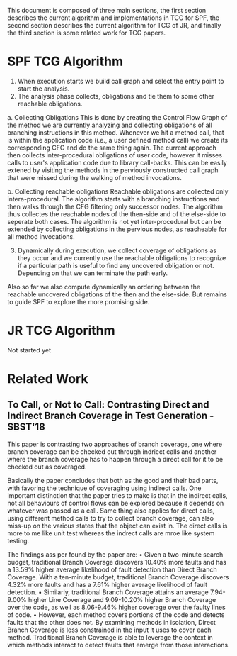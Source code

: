 This document is composed of three main sections, the first section describes the current algorithm and implementations in TCG for SPF, the second section describes the current algorithm for TCG of JR, and finally the third section is some related work for TCG papers.

# SPF TCG Algorithm
1. When execution starts we build call graph and select the entry point to start the analysis.
2. The analysis phase collects, obligations and tie them to some other reachable obligations.

  a. Collecting Obligations
    This is done by creating the Control Flow Graph of the method we are currently analyzing and collecting obligations of all branching instructions in this method. Whenever we hit a method call, that is within the application code (i.e., a user defined method call) we create its corresponding CFG and do the same thing again.
    The current approach then collects inter-procedural obligations of user code, however it misses calls to user's application code due to library call-backs. This can be easily extened by visiting the methods in the perviously constructed call graph that were missed during the walking of method invocations.

  b. Collecting reachable obligations
    Reachable obligations are collected only intera-procedural. The algorithm starts with a branching instructions and then walks through the CFG filtering only successor nodes.
    The algorithm thus collectes the reachable nodes of the then-side and of the else-side to seperate both cases.
    The algorithm is not yet inter-procedural but can be extended by collecting obligations in the pervious nodes, as reacheable for all method invocations.
    
3. Dynamically during execution, we collect coverage of obligations as they occur and we currently use the reachable obligations to recognize if a particular path is useful to find any uncovered obligation or not. Depending on that we can terminate the path early.

Also so far we also compute dynamically an ordering between the reachable uncovered obligations of the then and the else-side. But remains to guide SPF to explore the more promising side.


# JR TCG Algorithm
Not started yet


# Related Work

## To Call, or Not to Call: Contrasting Direct and Indirect Branch Coverage in Test Generation - SBST'18

This paper is contrasting two approaches of branch coverage, one where branch coverage can be checked out through indriect calls and another where the branch coverage has to happen through a direct call for it to be checked out as coveraged. 

Basically the paper concludes that both as the good and their bad parts, with favoring the technique of coveraging using indirect calls. One important distinction that the paper tries to make is that in the indirect calls, not all behaviours of control flows can be explored because it depends on whatever was passed as a call. Same thing also applies for direct calls, using different method calls to try to collect branch coverage, can also miss-up on the various states that the object can exist in. 
The direct calls is more to me like unit test whereas the indrect calls are mroe like system testing. 

The findings ass per found by the paper are:
• Given a two-minute search budget, traditional Branch Coverage discovers 10.40% more faults and has a 13.59% higher average likelihood of fault detection than Direct Branch Coverage. With a ten-minute budget, traditional Branch Coverage discovers 4.32% more faults and has a 7.61% higher average likelihood of fault detection.
• Similarly, traditional Branch Coverage attains an average 7.94-9.00% higher Line Coverage and 9.09-10.20% higher Branch Coverage over the code, as well as 8.06-9.46% higher coverage over the faulty lines of code.
• However, each method covers portions of the code and detects faults that the other does not. By examining methods in isolation, Direct Branch Coverage is less constrained in the input it uses to cover each method. Traditional Branch Coverage is able to leverage the context in which methods interact to detect faults that emerge from those interactions.
